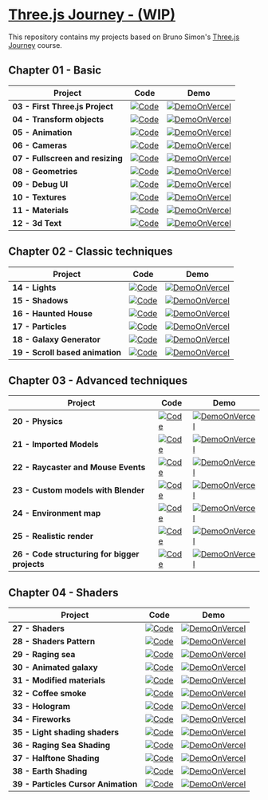 
<!------------------[DEFINE AREA]------------------>
[ThreeJsJourneyLogo]: /assets/threejs.png
[BrunoFormation]: https://threejs-journey.com/

[GitHubIcon]: https://img.shields.io/badge/-Code-181717?style=for-the-badge&logo=github&logoColor=white
[DemoOnVercel]: https://img.shields.io/badge/-Demo%20on%20Vercel-000000?style=for-the-badge&logo=vercel&logoColor=white

[03ViewCode]: https://github.com/XeuWayy/Three.jsJourney/tree/main/Chapter%2001%3A%20Basics/03.First%20Three.js%20Project
[03Demo]: https://firstthreeproject.vercel.app/

[04ViewCode]: https://github.com/XeuWayy/Three.jsJourney/tree/main/Chapter%2001%3A%20Basics/04.Transform%20objects
[04Demo]: https://04transformobjects.vercel.app/

[05ViewCode]: https://github.com/XeuWayy/Three.jsJourney/tree/main/Chapter%2001%3A%20Basics/05.Animation
[05Demo]: https://05animation.vercel.app

[06ViewCode]: https://github.com/XeuWayy/Three.jsJourney/tree/main/Chapter%2001%3A%20Basics/06.Cameras
[06Demo]: https://06cameras.vercel.app

[07ViewCode]: https://github.com/XeuWayy/Three.jsJourney/tree/main/Chapter%2001%3A%20Basics/07.Fullscreen%20and%20resizing
[07Demo]: https://07fullscreenandresizing.vercel.app

[08ViewCode]: https://github.com/XeuWayy/Three.jsJourney/tree/main/Chapter%2001%3A%20Basics/08.Geometries
[08Demo]: https://08geometries.vercel.app

[09ViewCode]: https://github.com/XeuWayy/Three.jsJourney/tree/main/Chapter%2001%3A%20Basics/09.Debug%20UI
[09Demo]: https://09debugui.vercel.app

[10ViewCode]: https://github.com/XeuWayy/Three.jsJourney/tree/main/Chapter%2001%3A%20Basics/10.Textures
[10Demo]: https://10textures.vercel.app

[11ViewCode]: https://github.com/XeuWayy/Three.jsJourney/tree/main/Chapter%2001%3A%20Basics/11.Materials
[11Demo]: https://11materials.vercel.app

[12ViewCode]: https://github.com/XeuWayy/Three.jsJourney/tree/main/Chapter%2001%3A%20Basics/12.3d%20Text
[12Demo]: https://123dtext.vercel.app

[14ViewCode]: https://github.com/XeuWayy/Three.jsJourney/tree/main/Chapter%2002%3A%20Classic%20techniques/14.Lights
[14Demo]: https://14lights.vercel.app

[15ViewCode]: https://github.com/XeuWayy/Three.jsJourney/tree/main/Chapter%2002%3A%20Classic%20techniques/15.Shadows
[15Demo]: https://15shadows.vercel.app

[16ViewCode]: https://github.com/XeuWayy/Three.jsJourney/tree/main/Chapter%2002%3A%20Classic%20techniques/16.Haunted%20House
[16Demo]: https://16hauntedhouse.vercel.app

[17ViewCode]: https://github.com/XeuWayy/Three.jsJourney/tree/main/Chapter%2002%3A%20Classic%20techniques/17.Particles
[17Demo]: https://17particles.vercel.app

[18ViewCode]: https://github.com/XeuWayy/Three.jsJourney/tree/main/Chapter%2002%3A%20Classic%20techniques/18.Galaxy%20Generator
[18Demo]: https://18galaxygenerator.vercel.app

[19ViewCode]: https://github.com/XeuWayy/Three.jsJourney/tree/main/Chapter%2002%3A%20Classic%20techniques/19.Scroll%20based%20animation
[19Demo]: https://19scroolbasedanimation.vercel.app

[20ViewCode]: https://github.com/XeuWayy/Three.jsJourney/tree/main/Chapter%2003%3A%20Advanced%20techniques/20.Physics
[20Demo]: https://20physics.vercel.app

[21ViewCode]: https://github.com/XeuWayy/Three.jsJourney/tree/main/Chapter%2003%3A%20Advanced%20techniques/21.Imported%20Models
[21Demo]: https://21importedmodels.vercel.app

[22ViewCode]: https://github.com/XeuWayy/Three.jsJourney/tree/f652178dcfecb45902453bf472e2f194459b0b01/Chapter%2003%3A%20Advanced%20techniques/22.Raycaster%20and%20Mouse%20Events
[22Demo]: https://22raycasterandmouseevents.vercel.app

[23ViewCode]: https://github.com/XeuWayy/Three.jsJourney/tree/f652178dcfecb45902453bf472e2f194459b0b01/Chapter%2003%3A%20Advanced%20techniques/23.Custom%20models%20with%20Blender
[23Demo]: https://23custommodelswithblender.vercel.app

[24ViewCode]: https://github.com/XeuWayy/Three.jsJourney/tree/f652178dcfecb45902453bf472e2f194459b0b01/Chapter%2003%3A%20Advanced%20techniques/24.Environment%20map
[24Demo]: https://24environmentmap.vercel.app

[25ViewCode]: https://github.com/XeuWayy/Three.jsJourney/tree/f652178dcfecb45902453bf472e2f194459b0b01/Chapter%2003%3A%20Advanced%20techniques/25.Realistic%20render
[25Demo]: https://25realisticrender.vercel.app

[26ViewCode]: https://github.com/XeuWayy/Three.jsJourney/tree/f652178dcfecb45902453bf472e2f194459b0b01/Chapter%2003%3A%20Advanced%20techniques/26.Code%20structuring%20for%20bigger%20projects
[26Demo]: https://26codestructuringforbiggerprojects.vercel.app

[27ViewCode]: https://github.com/XeuWayy/Three.jsJourney/tree/071f7e51f8bed11a14205a5e706b431bd808487d/Chapter%2004%3A%20Shaders/27.Shaders
[27Demo]: https://27shaders.vercel.app

[28ViewCode]: https://github.com/XeuWayy/Three.jsJourney/tree/071f7e51f8bed11a14205a5e706b431bd808487d/Chapter%2004%3A%20Shaders/28.Shader%20patterns
[28Demo]: https://28shaderpatterns.vercel.app

[29ViewCode]: https://github.com/XeuWayy/Three.jsJourney/tree/071f7e51f8bed11a14205a5e706b431bd808487d/Chapter%2004%3A%20Shaders/29.Raging%20sea
[29Demo]: https://29ragingsee.vercel.app

[30ViewCode]: https://github.com/XeuWayy/Three.jsJourney/tree/071f7e51f8bed11a14205a5e706b431bd808487d/Chapter%2004%3A%20Shaders/30.Animated%20galaxy
[30Demo]: https://30animatedgalaxy.vercel.app

[31ViewCode]: https://github.com/XeuWayy/Three.jsJourney/tree/071f7e51f8bed11a14205a5e706b431bd808487d/Chapter%2004%3A%20Shaders/31.Modified%20materials
[31Demo]: https://31modifiedmaterials.vercel.app

[32ViewCode]: https://github.com/XeuWayy/Three.jsJourney/tree/071f7e51f8bed11a14205a5e706b431bd808487d/Chapter%2004%3A%20Shaders/32.Coffee%20Smoke
[32Demo]: https://32coffeesmoke.vercel.app

[33ViewCode]: https://github.com/XeuWayy/Three.jsJourney/tree/071f7e51f8bed11a14205a5e706b431bd808487d/Chapter%2004%3A%20Shaders/33.Hologram
[33Demo]: https://33hologram.vercel.app

[34ViewCode]: https://github.com/XeuWayy/Three.jsJourney/tree/071f7e51f8bed11a14205a5e706b431bd808487d/Chapter%2004%3A%20Shaders/34.Fireworks
[34Demo]: https://34fireworks.vercel.app

[35ViewCode]: https://github.com/XeuWayy/Three.jsJourney/tree/071f7e51f8bed11a14205a5e706b431bd808487d/Chapter%2004%3A%20Shaders/35.Light%20shading%20shaders
[35Demo]: https://35lightshadingshaders.vercel.app

[36ViewCode]: https://github.com/XeuWayy/Three.jsJourney/tree/071f7e51f8bed11a14205a5e706b431bd808487d/Chapter%2004%3A%20Shaders/36.Raging%20Sea%20Shading
[36Demo]: https://36ragingseashading.vercel.app

[37ViewCode]: https://github.com/XeuWayy/Three.jsJourney/tree/071f7e51f8bed11a14205a5e706b431bd808487d/Chapter%2004%3A%20Shaders/37.Halftone%20Shading
[37Demo]: https://37halftoneshading.vercel.app

[38ViewCode]: https://github.com/XeuWayy/Three.jsJourney/tree/6ee345c3482464edd91f89c299690c5dae57890c/Chapter%2004%3A%20Shaders/38.Earth
[38Demo]: https://38earth.vercel.app

[39ViewCode]: https://github.com/XeuWayy/Three.jsJourney/tree/main/Chapter%2004%3A%20Shaders/39.Particles%20Cursor%20Animation
[39Demo]: https://39particlescursoranimation.vercel.app

<!------------------[README AREA]------------------>

# [Three.js Journey - (WIP)][BrunoFormation]

This repository contains my projects based on Bruno Simon's [Three.js Journey][BrunoFormation] course.

## Chapter 01 - Basic
| Project                          | Code                              | Demo                      |
|----------------------------------|-----------------------------------|---------------------------|
| **03 - First Three.js Project**  | [![Code][GitHubIcon]][03ViewCode] | [![DemoOnVercel]][03Demo] |
| **04 - Transform objects**       | [![Code][GitHubIcon]][04ViewCode] | [![DemoOnVercel]][04Demo] |
| **05 - Animation**               | [![Code][GitHubIcon]][05ViewCode] | [![DemoOnVercel]][05Demo] |
| **06 - Cameras**                 | [![Code][GitHubIcon]][06ViewCode] | [![DemoOnVercel]][06Demo] |
| **07 - Fullscreen and resizing** | [![Code][GitHubIcon]][07ViewCode] | [![DemoOnVercel]][07Demo] |
| **08 - Geometries**              | [![Code][GitHubIcon]][08ViewCode] | [![DemoOnVercel]][08Demo] |
| **09 - Debug UI**                | [![Code][GitHubIcon]][09ViewCode] | [![DemoOnVercel]][09Demo] |
| **10 - Textures**                | [![Code][GitHubIcon]][10ViewCode] | [![DemoOnVercel]][10Demo] |
| **11 - Materials**               | [![Code][GitHubIcon]][11ViewCode] | [![DemoOnVercel]][11Demo] |
| **12 - 3d Text**                 | [![Code][GitHubIcon]][12ViewCode] | [![DemoOnVercel]][12Demo] |

## Chapter 02 - Classic techniques

| Project                          | Code                              | Demo                      |
|----------------------------------|-----------------------------------|---------------------------|
| **14 - Lights**                  | [![Code][GitHubIcon]][14ViewCode] | [![DemoOnVercel]][14Demo] |
| **15 - Shadows**                 | [![Code][GitHubIcon]][15ViewCode] | [![DemoOnVercel]][15Demo] |
| **16 - Haunted House**           | [![Code][GitHubIcon]][16ViewCode] | [![DemoOnVercel]][16Demo] |
| **17 - Particles**               | [![Code][GitHubIcon]][17ViewCode] | [![DemoOnVercel]][17Demo] |
| **18 - Galaxy Generator**        | [![Code][GitHubIcon]][18ViewCode] | [![DemoOnVercel]][18Demo] |
| **19 - Scroll based animation**  | [![Code][GitHubIcon]][19ViewCode] | [![DemoOnVercel]][19Demo] |

## Chapter 03 - Advanced techniques

| Project                                        | Code                              | Demo                      |
|------------------------------------------------|-----------------------------------|---------------------------|
| **20 - Physics**                               | [![Code][GitHubIcon]][20ViewCode] | [![DemoOnVercel]][20Demo] |
| **21 - Imported Models**                       | [![Code][GitHubIcon]][21ViewCode] | [![DemoOnVercel]][21Demo] |
| **22 - Raycaster and Mouse Events**            | [![Code][GitHubIcon]][22ViewCode] | [![DemoOnVercel]][22Demo] |
| **23 - Custom models with Blender**            | [![Code][GitHubIcon]][23ViewCode] | [![DemoOnVercel]][23Demo] |
| **24 - Environment map**                       | [![Code][GitHubIcon]][24ViewCode] | [![DemoOnVercel]][24Demo] |
| **25 - Realistic render**                      | [![Code][GitHubIcon]][25ViewCode] | [![DemoOnVercel]][25Demo] |
| **26 - Code structuring for bigger projects**  | [![Code][GitHubIcon]][26ViewCode] | [![DemoOnVercel]][26Demo] |

## Chapter 04 - Shaders

| Project                             | Code                              | Demo                      |
|-------------------------------------|-----------------------------------|---------------------------|
| **27 - Shaders**                    | [![Code][GitHubIcon]][27ViewCode] | [![DemoOnVercel]][27Demo] |
| **28 - Shaders Pattern**            | [![Code][GitHubIcon]][28ViewCode] | [![DemoOnVercel]][28Demo] |
| **29 - Raging sea**                 | [![Code][GitHubIcon]][29ViewCode] | [![DemoOnVercel]][29Demo] |
| **30 - Animated galaxy**            | [![Code][GitHubIcon]][30ViewCode] | [![DemoOnVercel]][30Demo] |
| **31 - Modified materials**         | [![Code][GitHubIcon]][31ViewCode] | [![DemoOnVercel]][31Demo] |
| **32 - Coffee smoke**               | [![Code][GitHubIcon]][32ViewCode] | [![DemoOnVercel]][32Demo] |
| **33 - Hologram**                   | [![Code][GitHubIcon]][33ViewCode] | [![DemoOnVercel]][33Demo] |
| **34 - Fireworks**                  | [![Code][GitHubIcon]][34ViewCode] | [![DemoOnVercel]][34Demo] |
| **35 - Light shading shaders**      | [![Code][GitHubIcon]][35ViewCode] | [![DemoOnVercel]][35Demo] |
| **36 - Raging Sea Shading**         | [![Code][GitHubIcon]][36ViewCode] | [![DemoOnVercel]][36Demo] |
| **37 - Halftone Shading**           | [![Code][GitHubIcon]][37ViewCode] | [![DemoOnVercel]][37Demo] |
| **38 - Earth Shading**              | [![Code][GitHubIcon]][38ViewCode] | [![DemoOnVercel]][38Demo] |
| **39 - Particles Cursor Animation** | [![Code][GitHubIcon]][39ViewCode] | [![DemoOnVercel]][39Demo] |
